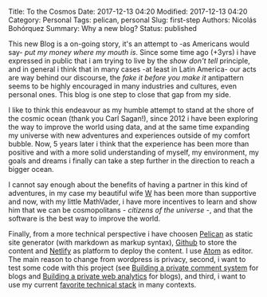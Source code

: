 Title: To the Cosmos
Date: 2017-12-13 04:20
Modified: 2017-12-13 04:20
Category: Personal
Tags: pelican, personal
Slug: first-step
Authors: Nicolás Bohórquez
Summary: Why a new blog?
Status: published

This new Blog is a on-going story, it's an attempt to -as Americans would say- _put my money where my mouth is_. Since some time ago (+3yrs) i have expressed in public that i am trying to live by the _show don't tell_ principle, and in general i think that in many cases -at least in Latin America- our acts are way behind our discourse, the _fake it before you make it_ antipattern seems to be highly encouraged in many industries and cultures, even personal ones. This blog is one step to close that gap from my side.

I like to think this endeavour as my humble attempt to stand at the shore of the cosmic ocean (thank you Carl Sagan!), since 2012 i have been exploring the way to improve the world using data, and at the same time expanding my universe with new adventures and experiences outside of my comfort bubble. Now, 5 years later i think that the experience has been more than positive and with a more solid understanding of myself, my environment, my goals and dreams i finally can take a step further in the direction to reach a bigger ocean.

I cannot say enough about the benefits of having a partner in this kind of adventures, in my case my beautiful wife  [W](https://tiempofuera.wordpress.com) has been more than supportive and now, with my little MathVader, i have more incentives to learn and show him that we can be cosmopolitans - _citizens of the universe_ -, and that the software is the best way to improve the world.

Finally, from a more technical perspective i have choosen [Pelican](https://blog.getpelican.com/) as static site generator (with markdown as markup syntax), [Github](https://github.com) to store the content and [Netlify](https://netlify.com) as platform to deploy the content. I use [Atom](https://atom.io) as editor. The main reason to change from wordpress is privacy, second, i want to test some code with this project (see [Building a private comment system](/code/private-blog-comments.html) for blogs and [Building a private web analytics](/code/private-blog-analytics.html) for blogs), and third, i want to use my current [favorite technical stack](/code/technical-stack-current.html) in many contexts.
